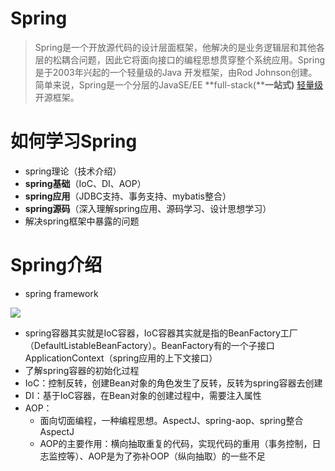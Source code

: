 # Spring

> Spring是一个开放源代码的设计层面框架，他解决的是业务逻辑层和其他各层的松耦合问题，因此它将面向接口的编程思想贯穿整个系统应用。Spring是于2003年兴起的一个轻量级的Java 开发框架，由Rod Johnson创建。简单来说，Spring是一个分层的JavaSE/EE **full-stack(****一站式)** [轻量级](https://baike.baidu.com/item/%E8%BD%BB%E9%87%8F%E7%BA%A7/10002835)开源框架。

# 如何学习Spring

- spring理论（技术介绍）
- **spring基础**（IoC、DI、AOP）
- **spring应用**（JDBC支持、事务支持、mybatis整合）
- **spring源码**（深入理解spring应用、源码学习、设计思想学习）
- 解决spring框架中暴露的问题

> 

# Spring介绍

- spring framework

![](https://docs.spring.io/spring/docs/4.3.21.RELEASE/spring-framework-reference/htmlsingle/images/spring-overview.png)

- spring容器其实就是IoC容器，IoC容器其实就是指的BeanFactory工厂（DefaultListableBeanFactory）。BeanFactory有的一个子接口ApplicationContext（spring应用的上下文接口）
- 了解spring容器的初始化过程
- IoC：控制反转，创建Bean对象的角色发生了反转，反转为spring容器去创建
- DI：基于IoC容器，在Bean对象的创建过程中，需要注入属性
- AOP：
  - 面向切面编程，一种编程思想。AspectJ、spring-aop、spring整合AspectJ
  - AOP的主要作用：横向抽取重复的代码，实现代码的重用（事务控制，日志监控等）、AOP是为了弥补OOP（纵向抽取）的一些不足

